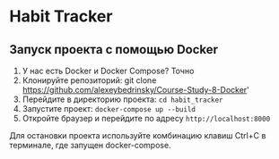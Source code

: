 # Habit Tracker

## Запуск проекта с помощью Docker

1. У нас есть Docker и Docker Compose? Точно
2. Клонируйте репозиторий: git clone https://github.com/alexeybedrinsky/Course-Study-8-Docker'
3. Перейдите в директорию проекта: `cd habit_tracker`
4. Запустите проект: `docker-compose up --build`
5. Откройте браузер и перейдите по адресу `http://localhost:8000`

Для остановки проекта используйте комбинацию клавиш Ctrl+C в терминале, где запущен docker-compose.
